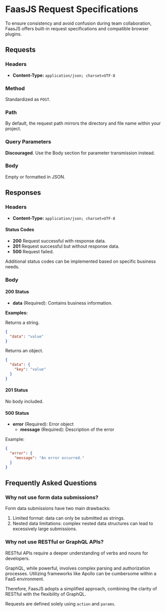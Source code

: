 # FaasJS Request Specifications

To ensure consistency and avoid confusion during team collaboration, FaasJS offers built-in request specifications and compatible browser plugins.

## Requests

### Headers

* **Content-Type:** `application/json; charset=UTF-8`

### Method

Standardized as `POST`.

### Path

By default, the request path mirrors the directory and file name within your project.

### Query Parameters

**Discouraged**. Use the Body section for parameter transmission instead.

### Body

Empty or formatted in JSON.

## Responses

### Headers

* **Content-Type:** `application/json; charset=UTF-8`

#### Status Codes

* **200** Request successful with response data.
* **201** Request successful but without response data.
* **500** Request failed.

Additional status codes can be implemented based on specific business needs.

### Body

#### 200 Status

* **data** (Required): Contains business information.

**Examples:**

Returns a string.

```json
{
  "data": "value"
}
```

Returns an object.

```json
{
  "data": {
    "key": "value"
  }
}
```

#### 201 Status

No body included.

#### 500 Status

* **error** (Required): Error object
  * **message** (Required): Description of the error

Example:

```json
{
  "error": {
    "message": "An error occurred."
  }
}
```

## Frequently Asked Questions

### Why not use form data submissions?

Form data submissions have two main drawbacks:

1. Limited format: data can only be submitted as strings.
2. Nested data limitations: complex nested data structures can lead to excessively large submissions.

### Why not use RESTful or GraphQL APIs?

RESTful APIs require a deeper understanding of verbs and nouns for developers.

GraphQL, while powerful, involves complex parsing and authorization processes. Utilizing frameworks like Apollo can be cumbersome within a FaaS environment.

Therefore, FaasJS adopts a simplified approach, combining the clarity of RESTful with the flexibility of GraphQL.

Requests are defined solely using `action` and `params`.
